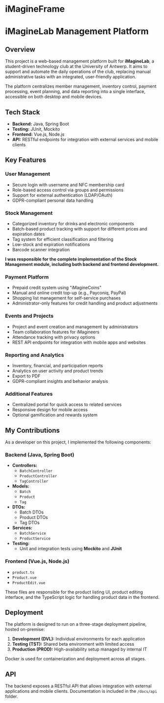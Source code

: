 # iMagineFrame
# iMagineLab Management Platform

## Overview

This project is a web-based management platform built for **iMagineLab**, a student-driven technology club at the University of Antwerp. It aims to support and automate the daily operations of the club, replacing manual administrative tasks with an integrated, user-friendly application.

The platform centralizes member management, inventory control, payment processing, event planning, and data reporting into a single interface, accessible on both desktop and mobile devices.

## Tech Stack

- **Backend:** Java, Spring Boot  
- **Testing:** JUnit, Mockito  
- **Frontend:** Vue.js, Node.js  
- **API:** RESTful endpoints for integration with external services and mobile clients

## Key Features

### User Management
- Secure login with username and NFC membership card
- Role-based access control via groups and permissions
- Support for external authentication (LDAP/OAuth)
- GDPR-compliant personal data handling

### Stock Management
- Categorized inventory for drinks and electronic components
- Batch-based product tracking with support for different prices and expiration dates
- Tag system for efficient classification and filtering
- Low-stock and expiration notifications
- Barcode scanner integration

**I was responsible for the complete implementation of the Stock Management module, including both backend and frontend development.**

### Payment Platform
- Prepaid credit system using "iMagineCoins"
- Manual and online credit top-up (e.g., Payconiq, PayPal)
- Shopping list management for self-service purchases
- Administrator-only features for credit handling and product adjustments

### Events and Projects
- Project and event creation and management by administrators
- Team collaboration features for iMagineers
- Attendance tracking with privacy options
- REST API endpoints for integration with mobile apps and websites

### Reporting and Analytics
- Inventory, financial, and participation reports
- Analytics on user activity and product trends
- Export to PDF
- GDPR-compliant insights and behavior analysis

### Additional Features
- Centralized portal for quick access to related services
- Responsive design for mobile access
- Optional gamification and rewards system

## My Contributions

As a developer on this project, I implemented the following components:

### Backend (Java, Spring Boot)

- **Controllers:**
  - `BatchController`
  - `ProductController`
  - `TagController`
- **Models:**
  - `Batch`
  - `Product`
  - `Tag`
- **DTOs:**
  - Batch DTOs
  - Product DTOs
  - Tag DTOs
- **Services:**
  - `BatchService`
  - `ProductService`
- **Testing:**
  - Unit and integration tests using **Mockito** and **JUnit**

### Frontend (Vue.js, Node.js)

- `product.ts`
- `Product.vue`
- `ProductEdit.vue`

These files are responsible for the product listing UI, product editing interface, and the TypeScript logic for handling product data in the frontend.

## Deployment

The platform is designed to run on a three-stage deployment pipeline, hosted on-premise:

1. **Development (DVL):** Individual environments for each application
2. **Testing (TST):** Shared beta environment with limited access
3. **Production (PROD):** High-availability setup managed by internal IT

Docker is used for containerization and deployment across all stages.

## API

The backend exposes a RESTful API that allows integration with external applications and mobile clients. Documentation is included in the `/docs/api` folder.
